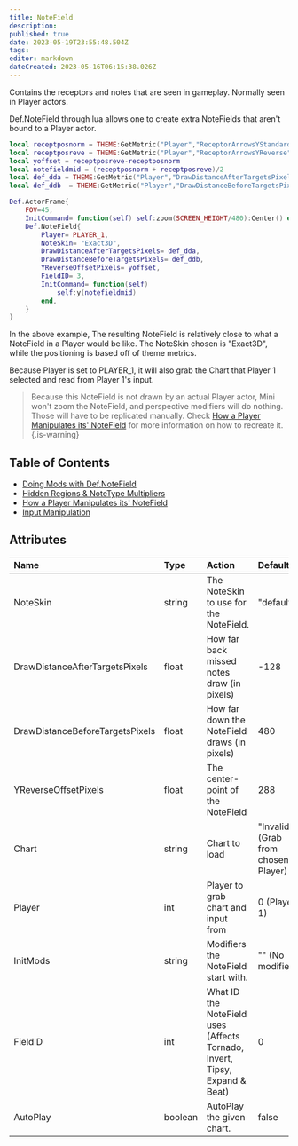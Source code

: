 ```yaml
---
title: NoteField
description: 
published: true
date: 2023-05-19T23:55:48.504Z
tags: 
editor: markdown
dateCreated: 2023-05-16T06:15:38.026Z
---
```


Contains the receptors and notes that are seen in gameplay. Normally seen in Player actors.

Def.NoteField through lua allows one to create extra NoteFields that aren't bound to a Player actor.

```lua
local receptposnorm = THEME:GetMetric("Player","ReceptorArrowsYStandard")
local receptposreve = THEME:GetMetric("Player","ReceptorArrowsYReverse")
local yoffset = receptposreve-receptposnorm
local notefieldmid = (receptposnorm + receptposreve)/2
local def_dda = THEME:GetMetric("Player","DrawDistanceAfterTargetsPixels")
local def_ddb  = THEME:GetMetric("Player","DrawDistanceBeforeTargetsPixels")

Def.ActorFrame{
	FOV=45,
	InitCommand= function(self) self:zoom(SCREEN_HEIGHT/480):Center() end,
	Def.NoteField{
		Player= PLAYER_1,
		NoteSkin= "Exact3D",
		DrawDistanceAfterTargetsPixels= def_dda,
		DrawDistanceBeforeTargetsPixels= def_ddb,
		YReverseOffsetPixels= yoffset,
		FieldID= 3,
		InitCommand= function(self)
			self:y(notefieldmid)
		end,
	}
}
```

In the above example, The resulting NoteField is relatively close to what a NoteField in a Player would be like. The NoteSkin chosen is "Exact3D", while the positioning is based off of theme metrics.

Because Player is set to PLAYER_1, it will also grab the Chart that Player 1 selected and read from Player 1's input.

> Because this NoteField is not drawn by an actual Player actor, Mini won't zoom the NoteField, and perspective modifiers will do nothing. Those will have to be replicated manually. Check [How a Player Manipulates its' NoteField](/en/dev/actors/actortypes/notefield/NoteField-PlayerManipulation) for more information on how to recreate it.
{.is-warning}

## Table of Contents

- [Doing Mods with Def.NoteField](/en/dev/actors/actortypes/notefield/DefNoteField-RunningModifiers)
- [Hidden Regions & NoteType Multipliers](/en/dev/actors/actortypes/notefield/NoteField-HiddenRegions+NoteTypeMult)
- [How a Player Manipulates its' NoteField](/en/dev/actors/actortypes/notefield/NoteField-PlayerManipulation)
- [Input Manipulation](/en/dev/actors/actortypes/notefield/NoteField-InputManipulation)

## Attributes

| Name | Type | Action | Default |
| :--- | :--- | :----- | :----- |
NoteSkin | string | The NoteSkin to use for the NoteField. | "default"
DrawDistanceAfterTargetsPixels | float | How far back missed notes draw (in pixels) | -128
DrawDistanceBeforeTargetsPixels | float | How far down the NoteField draws (in pixels) | 480
YReverseOffsetPixels | float | The center-point of the NoteField | 288
Chart | string | Chart to load | "Invalid" (Grab from chosen Player)
Player | int | Player to grab chart and input from | 0 (Player 1)
InitMods | string | Modifiers the NoteField start with. | "" (No modifiers)
FieldID | int | What ID the NoteField uses (Affects Tornado, Invert, Tipsy, Expand & Beat) | 0
AutoPlay | boolean | AutoPlay the given chart. | false
